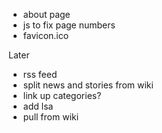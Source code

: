  * about page
 * js to fix page numbers
 * favicon.ico

Later
 * rss feed
 * split news and stories from wiki
 * link up categories?
 * add lsa
 * pull from wiki
 

